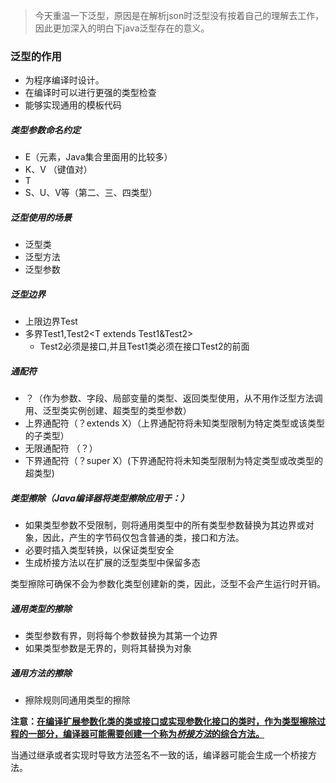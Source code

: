 > 今天重温一下泛型，原因是在解析json时泛型没有按着自己的理解去工作，因此更加深入的明白下java泛型存在的意义。

### 泛型的作用

- 为程序编译时设计。
- 在编译时可以进行更强的类型检查
- 能够实现通用的模板代码

##### 类型参数命名约定

- E（元素，Java集合里面用的比较多）
- K、V （键值对）
- T
- S、U、V等（第二、三、四类型）

##### 泛型使用的场景

- 泛型类
- 泛型方法
- 泛型参数

##### 泛型边界

- 上限边界Test <T extends Test>
- 多界Test1,Test2<T extends Test1&Test2>
  - Test2必须是接口,并且Test1类必须在接口Test2的前面

##### 通配符

- ？（作为参数、字段、局部变量的类型、返回类型使用，从不用作泛型方法调用、泛型类实例创建、超类型的类型参数）
- 上界通配符（？extends X）（上界通配符将未知类型限制为特定类型或该类型的子类型）
- 无限通配符 （？）
- 下界通配符（？super X）(下界通配符将未知类型限制为特定类型或改类型的超类型)

##### 类型擦除（Java编译器将类型擦除应用于：）

- 如果类型参数不受限制，则将通用类型中的所有类型参数替换为其边界或对象，因此，产生的字节码仅包含普通的类，接口和方法。
- 必要时插入类型转换，以保证类型安全
- 生成桥接方法以在扩展的泛型类型中保留多态

类型擦除可确保不会为参数化类型创建新的类，因此，泛型不会产生运行时开销。

##### 通用类型的擦除

- 类型参数有界，则将每个参数替换为其第一个边界
- 如果类型参数是无界的，则将其替换为对象

##### 通用方法的擦除

- 擦除规则同通用类型的擦除

**注意：[在编译扩展参数化类的类或接口或实现参数化接口的类时，作为类型擦除过程的一部分，编译器可能需要创建一个称为*桥接方法*的综合方法。](https://docs.oracle.com/javase/tutorial/java/generics/bridgeMethods.html)**

当通过继承或者实现时导致方法签名不一致的话，编译器可能会生成一个桥接方法。